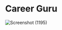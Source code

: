  # Career Guru

![Screenshot (1195)](https://user-images.githubusercontent.com/61904192/129684351-48d7f040-d23c-482b-9ce4-e1bfeed1e995.png)
